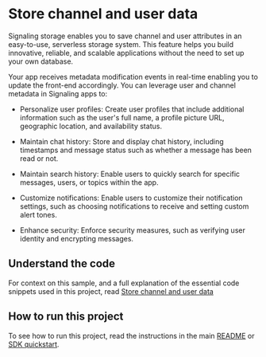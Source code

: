 # Store channel and user data

Signaling storage enables you to save channel and user attributes in an easy-to-use, serverless storage system. This feature helps you build innovative, reliable, and scalable applications without the need to set up your own database.

Your app receives metadata modification events in real-time enabling you to update the front-end accordingly. You can leverage user and channel metadata in Signaling apps to:

- Personalize user profiles: Create user profiles that include additional information such as the user's full name, a 
profile picture URL, geographic location, and availability status.

- Maintain chat history: Store and display chat history, including timestamps and message status such as whether a message has been read or not.

- Maintain search history: Enable users to quickly search for specific messages, users, or topics within the app.

- Customize notifications: Enable users to customize their notification settings, such as choosing notifications to receive and setting custom alert tones.

- Enhance security: Enforce security measures, such as verifying user identity and encrypting messages.

## Understand the code

For context on this sample, and a full explanation of the essential code snippets used in this project, read [Store channel and user data](https://docs.agora.io/en/signaling/develop/storage?platform=web)


## How to run this project

To see how to run this project, read the instructions in the main [README](../../README.md) or [SDK quickstart](https://docs.agora.io/en/signaling/get-started/get-started-sdk).

